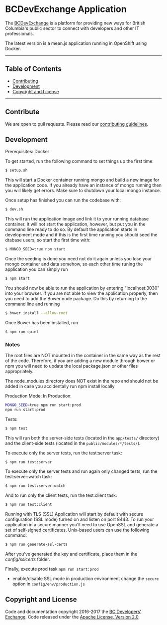 # BCDevExchange Application

The [BCDevExchange](https://bcdevexchange.org) is a platform for providing new ways for British Columbia's public sector to connect with developers and other IT professionals.

The latest version is a mean.js application running in OpenShift using Docker.

***

## Table of Contents

* [Contributing](https://github.com/BCDevExchange/devex#contribute)
* [Development](https://github.com/BCDevExchange/devex#development)
* [Copyright and License](https://github.com/BCDevExchange/devex#copyright-and-license)

***

## Contribute

We are open to pull requests. Please read our [contributing guidelines](https://github.com/BCDevExchange/devex/blob/master/CONTRIBUTING.md). 

## Development

Prerequisites: Docker

To get started, run the following command to set things up the first time:
```bash
$ setup.sh
```

This will start a Docker container running mongo and build a new image for the application code.  If you already have an instance of mongo running
then you will likely get errors.  Make sure to shutdown your local mongo instance.

Once setup has finished you can run the codebase with:
```bash
$ dev.sh
```

This will run the application image and link it to your running database container.  It will not start the application, however, but put you in the command line ready to do so.
By default the application starts in development mode and if this is the first time running you should seed the dtabase users, so start the first time with:
```bash
$ MONGO_SEED=true npm start
```
Once the seeding is done you need not do it again unless you lose your mongo container and data somehow, so each
other time runing the application you can simply run
```bash
$ npm start
```
You should now be able to run the application by entering "localhost:3030" into your browser.  If you are not able to view the application properly, then you need to add the Bower node package.  Do this by returning to the command line and running
```bash
$ bower install --allow-root
```
Once Bower has been installed, run 
```bash
$ npm run quiet
```

### Notes

The root files are NOT mounted in the container in the same way as the rest of the code.  Therefore, if you are adding a new
module through bower or npm you will need to update the local package.json or other files appropriately.

The node_modules directory does NOT exist in the repo and should not be added in case you accidentally run npm install locally

Production Mode:
In Production:
```bash
MONGO_SEED=true npm run start:prod
npm run start:prod
```
Tests:

```bash
$ npm test
```
This will run both the server-side tests (located in the `app/tests/` directory) and the client-side tests (located in the `public/modules/*/tests/`).

To execute only the server tests, run the test:server task:

```bash
$ npm run test:server
```

To execute only the server tests and run again only changed tests, run the test:server:watch task:

```bash
$ npm run test:server:watch
```

And to run only the client tests, run the test:client task:

```bash
$ npm run test:client
```

Running with TLS (SSL)
Application will start by default with secure configuration (SSL mode) turned on and listen on port 8443.
To run your application in a secure manner you'll need to use OpenSSL and generate a set of self-signed certificates. Unix-based users can use the following command:

```bash
$ npm run generate-ssl-certs
```

After you've generated the key and certificate, place them in the *config/sslcerts* folder.

Finally, execute prod task `npm run start:prod`
* enable/disable SSL mode in production environment change the `secure` option in `config/env/production.js`


## Copyright and License

Code and documentation copyright 2016-2017 the [BC Developers' Exchange](https://bcdevexchange.org). Code released under the [Apache License, Version 2.0](https://github.com/BCDevExchange/devex/blob/master/LICENSE).










